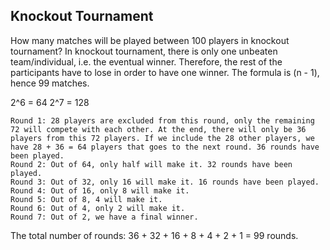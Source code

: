 ## Knockout Tournament


How many matches will be played between 100 players in knockout tournament?
In knockout tournament, there is only one unbeaten team/individual, i.e. the eventual winner. Therefore, the rest of the participants have to lose in order to have one winner. The formula is (n - 1), hence 99 matches.

2^6 = 64
2^7 = 128
```
Round 1: 28 players are excluded from this round, only the remaining 72 will compete with each other. At the end, there will only be 36 players from this 72 players. If we include the 28 other players, we have 28 + 36 = 64 players that goes to the next round. 36 rounds have been played.
Round 2: Out of 64, only half will make it. 32 rounds have been played.
Round 3: Out of 32, only 16 will make it. 16 rounds have been played.
Round 4: Out of 16, only 8 will make it. 
Round 5: Out of 8, 4 will make it.
Round 6: Out of 4, only 2 will make it.
Round 7: Out of 2, we have a final winner.
```
The total number of rounds: 36 + 32 + 16 + 8 + 4 + 2 + 1 = 99 rounds.
